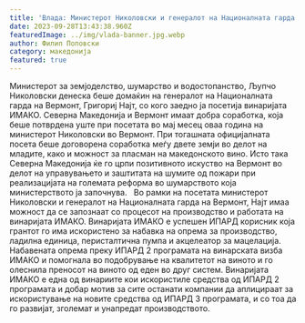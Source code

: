 ```yaml
---
title: 'Влада: Министерот Николовски и генералот на Националната гарда на Вермонт во посета на винаријата ИМАКО - 28 СЕПТЕМВРИ 2023'
date: 2023-09-28T13:43:38.960Z
featuredImage: ../img/vlada-banner.jpg.webp
author: Филип Поповски
category: македонија
featured: true
---
```

Министерот за земјоделство, шумарство и водостопанство, Љупчо Николовски денеска беше домаќин на генералот на Националната гарда на Вермонт, Григориј Најт, со кого заедно ја посетија винаријата ИМАКО.
Северна Македонија и Вермонт имаат добра соработка, која беше потврдена уште при посетата во мај месец оваа година на министерот Николовски во Вермонт. При тогашната официјалната посета беше договорена соработка меѓу двете земји во делот на младите, како и можност за пласман на македонското вино. Исто така Северна Македонија ќе го црпи позитивното искуство на Вермонт во делот на управувањето и заштитата на шумите од пожари при реализацијата на големата реформа во шумарството која министерството ја започнува.  
Во рамки на посетата министерот Николовски и генералот на Националната гарда на Вермонт, Најт имаа можност да се запознаат со процесот на производство и работата на винаријата ИМАКО. Винаријата ИМАКО е успешен ИПАРД корисник која грантот го има искористено за набавка на опрема за производство, ладилна единица, перисталтична пумпа и акцелеатор за мацелација.
Набавената опрема преку ИПАРД 2 програмата на винарската визба ИМАКО и помогнала во подобрување на квалитетот на виното и го олеснила преносот на виното од еден во друг систем.
Винаријата ИМАКО е една од винариите кои искористиле средства од ИПАРД 2 програмата и добар мотив за сите останати компании да аплицираат за искористување на новите средства од ИПАРД 3 програмата, и со тоа да го развијат, зголемат и унапредат производството.
